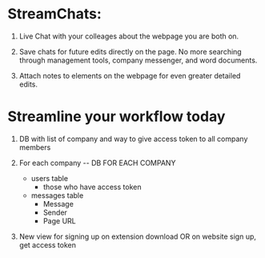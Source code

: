 # StreamChats:

1. Live Chat with your colleages about the webpage you are both on.

2. Save chats for future edits directly on the page. No more searching through management tools, company messenger, and word documents.

3. Attach notes to elements on the webpage for even greater detailed edits.

# Streamline your workflow today

1. DB with list of company and way to give access token to all company members

2. For each company -- DB FOR EACH COMPANY

   - users table
     - those who have access token
   - messages table
     - Message
     - Sender
     - Page URL

3. New view for signing up on extension download OR on website
   sign up, get access token
